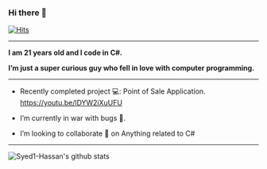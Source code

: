 ### **Hi there** 👋
[![Hits](https://hits.seeyoufarm.com/api/count/incr/badge.svg?url=https%3A%2F%2Fgithub.com%2FSyed1-Hassan&count_bg=%230A17DD&title_bg=%23555555&icon=&icon_color=%23E7E7E7&title=hits&edge_flat=false)](https://hits.seeyoufarm.com)
**** 


**I am 21 years old and I code in **C#**.**

****I’m just a super curious guy who fell in love with computer programming.****




****





-  Recently completed project 💻: Point of Sale Application.  https://youtu.be/lDYW2iXuUFU


-  I’m currently in war with bugs 🐞.



-  I’m looking to collaborate 👯 on  Anything related to C#




****




![Syed1-Hassan's github stats](https://github-readme-stats.vercel.app/api?username=Syed1-Hassan&count_private=true&show_icons=true&theme=radical)


